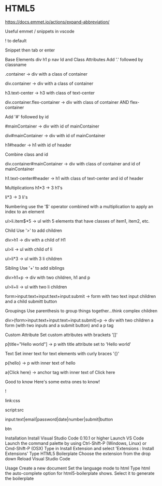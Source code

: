 # HTML5

https://docs.emmet.io/actions/expand-abbreviation/

Useful emmet / snippets in vscode

! to default

Snippet then tab or enter

Base Elements
div
h1
p
nav
Id and Class Attributes
Add '.' followed by classname

.container -> div with a class of container

div.container -> div with a class of container

h3.text-center -> h3 with class of text-center

div.container.flex-container -> div with class of container AND flex-container

Add '#' followed by id

#mainContainer -> div with id of mainContainer

div#mainContainer -> div with id of mainContainer

h1#header -> h1 with id of header

Combine class and id



div.container#mainContainer -> div with class of container and id of mainContainer

h1.text-center#header -> h1 with class of text-center and id of header

Multiplications
h1*3 -> 3 h1's

li*3 -> 3 li's

Numbering
use the '$' operator combined with a multiplication to apply an index to an element

ul>li.item$*5 -> ul with 5 elements that have classes of item1, item2, etc.

Child
Use '>' to add children

div>h1 -> div with a child of H1

ul>li -> ul with child of li

ul>li*3 -> ul with 3 li children

Sibling
Use '+' to add siblings

div>h1+p -> div with two children, h1 and p

ul>li+li -> ul with two li children

form>input:text+input:text+input:submit -> form with two text input children and a child submitt button

Groupings
Use parenthesis to group things together...think complex children

div>(form>input:text+input:text+input:submit)+p -> div with two children a form (with two inputs and a submit button) and a p tag

Custom Attribute
Set custom attributes with brackets '[]'

p[title="Hello world"] -> p with title attribute set to 'Hello world'

Text
Set inner text for text elements with curly braces '{}'

p{hello} -> p with inner text of hello

a{Click here} -> anchor tag with inner text of Click here

Good to know
Here's some extra ones to know!

!

link:css

script:src

input:text|email|password|date|number|submit|button

btn


Installation
Install Visual Studio Code 0.10.1 or higher
Launch VS Code
Launch the command palette by using Ctrl-Shift-P (Windows, Linux) or Cmd-Shift-P (OSX)
Type in Install Extension and select 'Extensions : Install Extensions'
Type HTML5 Boilerplate
Choose the extension from the drop down
Reload Visual Studio Code

Usage
Create a new document
Set the language mode to html
Type html the auto-complete option for html5-boilerplate shows. Select it to generate the boilerplate
